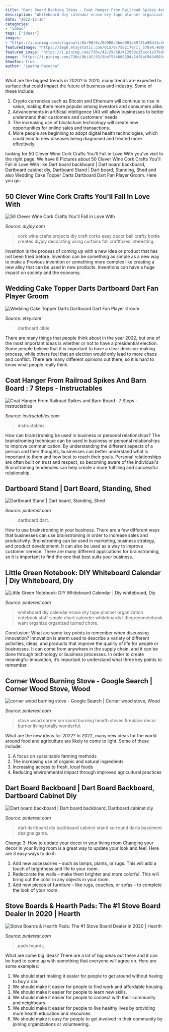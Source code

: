 ```yaml
---
title: "Dart Board Backing Ideas - Coat Hanger From Railroad Spikes And Barn Board : 7 Steps"
description: "Whiteboard diy calendar erase dry tape planner organization notebook staff simple chart calender whiteboards littlegreennotebook want organize organized turned chore"
date: "2022-12-16"
categories:
- "ideas"
tags: ["ideas"]
images:
- "https://i.pinimg.com/originals/0d/90/0c/0d900c3bed001a69f21a98d41c4e60ed.jpg"
featuredImage: "https://img0.etsystatic.com/015/0/7562179/il_570xN.408606700_cxqf.jpg"
featured_image: "https://i.pinimg.com/736x/41/29/58/412958c25acc1a376dd26fdec2906a98--whiteboards-diy-whiteboard.jpg"
image: "https://i.pinimg.com/736x/9b/4f/55/9b4f554668294c24f8af943499341d38--dart-board-backboard-darts.jpg"
ShowToc: true
author: "Leatha Pacocha"
---
```



What are the biggest trends in 2020?
In 2020, many trends are expected to surface that could impact the future of business and industry. Some of these include:
1. Crypto currencies such as Bitcoin and Ethereum will continue to rise in value, making them more popular among investors and consumers alike.
2. Advancements in artificial intelligence (AI) will allow businesses to better understand their customers and customers’ needs.
3. The increasing use of blockchain technology will create new opportunities for online sales and transactions. 
4. More people are beginning to adopt digital health technologies, which could lead to new diseases being diagnosed and treated more effectively.

	

		
looking for 50 Clever Wine Cork Crafts You&#039;ll Fall in Love With you've visit to the right page. We have 8 Pictures about 50 Clever Wine Cork Crafts You&#039;ll Fall in Love With like Dart board backboard | Dart board backboard, Dartboard cabinet diy, Dartboard Stand | Dart board, Standing, Shed and also Wedding Cake Topper Darts Dartboard Dart Fan Player Groom. Here you go:
		
    
## 50 Clever Wine Cork Crafts You&#039;ll Fall In Love With

<img loading=lazy src="http://diyjoy.com/wp-content/uploads/2015/06/DIY-Wine-Cork-Ball.jpg" onerror="this.onerror=null;this.src='https://tse1.mm.bing.net/th?id=OIP.bAJvZUqgzinVTG0OanOkeAHaLJ&amp;pid=15.1';" alt="50 Clever Wine Cork Crafts You&#039;ll Fall in Love With">

_Source: diyjoy.com_

>cork wine crafts projects diy craft corks easy decor ball crafty bottle creates diyjoy decorating using curtains fall craftfoxes interesting. 

	

Invention is the process of coming up with a new idea or product that has not been tried before. Invention can be something as simple as a new way to make a Previous invention or something more complex like creating a new alloy that can be used in new products. Inventions can have a huge impact on society and the economy.

    
## Wedding Cake Topper Darts Dartboard Dart Fan Player Groom

<img loading=lazy src="https://img0.etsystatic.com/015/0/7562179/il_570xN.408606700_cxqf.jpg" onerror="this.onerror=null;this.src='https://tse1.mm.bing.net/th?id=OIP.7uPCH2mKLXvWx2cPx5j1ewHaHw&amp;pid=15.1';" alt="Wedding Cake Topper Darts Dartboard Dart Fan Player Groom">

_Source: etsy.com_

>dartboard cible. 

	

There are many things that people think about in the year 2022, but one of the most important ideas is whether or not to have a presidential election. Some people believe that it is important to have a clear decision-making process, while others feel that an election would only lead to more chaos and conflict. There are many different opinions out there, so it is hard to know what people really think.

    
## Coat Hanger From Railroad Spikes And Barn Board : 7 Steps - Instructables

<img loading=lazy src="https://cdn.instructables.com/ORIG/FTY/U192/I2CIYZQG/FTYU192I2CIYZQG.jpg?frame=1" onerror="this.onerror=null;this.src='https://tse1.mm.bing.net/th?id=OIP.NROHtqmLrA1w45yzO1pPVAHaGK&amp;pid=15.1';" alt="Coat Hanger From Railroad Spikes and Barn Board : 7 Steps - Instructables">

_Source: instructables.com_

>instructables. 

	

How can brainstroming be used in business or personal relationships?
The brainstroming technique can be used in business or personal relationships to improve communication. By understanding the different aspects of a person and their thoughts, businesses can better understand what is important to them and how best to reach their goals. Personal relationships are often built on trust and respect, so becoming aware of the individual's Brainstroming tendencies can help create a more fulfilling and successful relationship.

    
## Dartboard Stand | Dart Board, Standing, Shed

<img loading=lazy src="https://i.pinimg.com/originals/0d/90/0c/0d900c3bed001a69f21a98d41c4e60ed.jpg" onerror="this.onerror=null;this.src='https://tse1.mm.bing.net/th?id=OIP.m1UbrtoPXdpGnl_8V3xfIwHaJ4&amp;pid=15.1';" alt="Dartboard Stand | Dart board, Standing, Shed">

_Source: pinterest.com_

>dartboard dart. 

	

How to use brainstroming in your business.
There are a few different ways that businesses can use brainstroming in order to increase sales and productivity. Brainstroming can be used in marketing, business strategy, and product development. It can also be used as a way to improve customer service. There are many different applications for brainstroming, so it is important to find the one that best suits your business.

    
## Little Green Notebook: DIY Whiteboard Calendar | Diy Whiteboard, Diy

<img loading=lazy src="https://i.pinimg.com/736x/41/29/58/412958c25acc1a376dd26fdec2906a98--whiteboards-diy-whiteboard.jpg" onerror="this.onerror=null;this.src='https://tse3.mm.bing.net/th?id=OIP.SfXCWz4N8Yq4sIxX83VDaAHaFh&amp;pid=15.1';" alt="Little Green Notebook: DIY Whiteboard Calendar | Diy whiteboard, Diy">

_Source: pinterest.com_

>whiteboard diy calendar erase dry tape planner organization notebook staff simple chart calender whiteboards littlegreennotebook want organize organized turned chore. 

	

Conclusion: What are some key points to remember when discussing innovation?
Innovation is aterm used to describe a variety of different activities, ideas, and products that improve the quality of life for people or businesses. It can come from anywhere in the supply chain, and it can be done through technology or business processes. In order to create meaningful innovation, it’s important to understand what three key points to remember.

    
## Corner Wood Burning Stove - Google Search | Corner Wood Stove, Wood

<img loading=lazy src="https://i.pinimg.com/736x/65/dc/29/65dc29efa1c3ffc64f629c3f79711c07.jpg" onerror="this.onerror=null;this.src='https://tse3.mm.bing.net/th?id=OIP.zol76nuBq4CObHLpsEIDtQHaJ3&amp;pid=15.1';" alt="corner wood burning stove - Google Search | Corner wood stove, Wood">

_Source: pinterest.com_

>stove wood corner surround burning hearth stoves fireplace decor burner living totally wonderful. 

	

What are the new ideas for 2022?
In 2022, many new ideas for the world around food and agriculture are likely to come to light. Some of these include: 
1. A focus on sustainable farming methods 
2. The increasing use of organic and natural ingredients 
3. Increasing access to fresh, local foods 
4. Reducing environmental impact through improved agricultural practices 

    
## Dart Board Backboard | Dart Board Backboard, Dartboard Cabinet Diy

<img loading=lazy src="https://i.pinimg.com/736x/9b/4f/55/9b4f554668294c24f8af943499341d38--dart-board-backboard-darts.jpg" onerror="this.onerror=null;this.src='https://tse3.mm.bing.net/th?id=OIP.vQZDupViJLWclhF5FhB4twHaJ3&amp;pid=15.1';" alt="Dart board backboard | Dart board backboard, Dartboard cabinet diy">

_Source: pinterest.com_

>dart dartboard diy backboard cabinet stand surround darts basement designs game. 

	

Change 3: How to update your decor in your living room
Changing your decor in your living room is a great way to update your look and feel. Here are 3 easy ways to do it: 
1. Add new accessories – such as lamps, plants, or rugs. This will add a touch of brightness and life to your room. 
2. Redecorate the walls – make them brighter and more colorful. This will bring out the color in any objects in your room. 
3. Add new pieces of furniture – like rugs, couches, or sofas – to complete the look of your room.

    
## Stove Boards &amp; Hearth Pads: The #1 Stove Board Dealer In 2020 | Hearth

<img loading=lazy src="https://i.pinimg.com/736x/04/07/72/040772fcd43422eed9e46c245002e4f3.jpg" onerror="this.onerror=null;this.src='https://tse1.mm.bing.net/th?id=OIP.MpjdFV6RxqEIYAltyolwPAHaE8&amp;pid=15.1';" alt="Stove Boards &amp; Hearth Pads: The #1 Stove Board Dealer in 2020 | Hearth">

_Source: pinterest.com_

>pads boards. 

	

What are some big ideas?
There are a lot of big ideas out there and it can be hard to come up with something that everyone will agree on. Here are some examples:
1. We should start making it easier for people to get around without having to buy a car.
2. We should make it easier for people to find work and affordable housing.
3. We should make it easier for people to learn new skills.
4. We should make it easier for people to connect with their community and neighbours.
5. We should make it easier for people to live healthy lives by providing more health education and resources.
6. We should make it easy for people to get involved in their community by joining organizations or volunteering.

